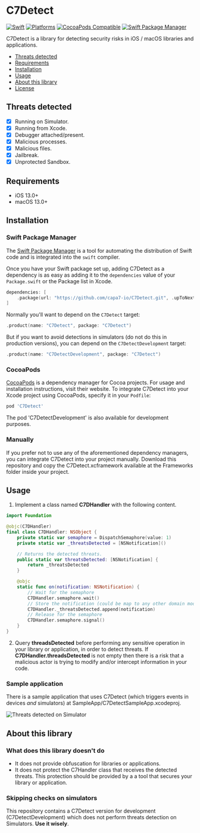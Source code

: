 # C7Detect

[![Swift](https://img.shields.io/badge/Swift-5.7_5.8_5.9_5.10-orange?style=flat-square)](https://img.shields.io/badge/Swift-5.7_5.8_5.9_5.10-Orange?style=flat-square)
[![Platforms](https://img.shields.io/badge/Platforms-macOS_iOS-Green?style=flat-square)](https://img.shields.io/badge/Platforms-macOS_iOS-Green?style=flat-square)
[![CocoaPods Compatible](https://img.shields.io/cocoapods/v/C7Detect.svg?style=flat-square)](https://img.shields.io/cocoapods/v/C7Detect.svg)
[![Swift Package Manager](https://img.shields.io/badge/Swift_Package_Manager-compatible-orange?style=flat-square)](https://img.shields.io/badge/Swift_Package_Manager-compatible-orange?style=flat-square)

C7Detect is a library for detecting security risks in iOS / macOS libraries and applications.

- [Threats detected](#threats-detected)
- [Requirements](#requirements)
- [Installation](#installation)
- [Usage](#usage)
- [About this library](#about-this-library)
- [License](LICENSE)

## Threats detected

- [x] Running on Simulator.
- [x] Running from Xcode.
- [x] Debugger attached/present.
- [x] Malicious processes.
- [x] Malicious files.
- [x] Jailbreak.
- [x] Unprotected Sandbox.

## Requirements

- iOS 13.0+
- macOS 13.0+

## Installation

### Swift Package Manager

The [Swift Package Manager](https://swift.org/package-manager/) is a tool for automating the distribution of Swift code and is integrated into the `swift` compiler.

Once you have your Swift package set up, adding C7Detect as a dependency is as easy as adding it to the `dependencies` value of your `Package.swift` or the Package list in Xcode.

```swift
dependencies: [
    .package(url: "https://github.com/capa7-io/C7Detect.git", .upToNextMajor(from: "1.0.0"))
]
```

Normally you'll want to depend on the `C7Detect` target:

```swift
.product(name: "C7Detect", package: "C7Detect")
```

But if you want to avoid detections in simulators (do not do this in production versions), you can depend on the `C7DetectDevelopment` target:

```swift
.product(name: "C7DetectDevelopment", package: "C7Detect")
```

### CocoaPods

[CocoaPods](https://cocoapods.org) is a dependency manager for Cocoa projects. For usage and installation instructions, visit their website. To integrate C7Detect into your Xcode project using CocoaPods, specify it in your `Podfile`:

```ruby
pod 'C7Detect'
```

The pod 'C7DetectDevelopment' is also available for development purposes.

### Manually

If you prefer not to use any of the aforementioned dependency managers, you can integrate C7Detect into your project manually. Download this repository and copy the C7Detect.xcframework available at the Frameworks folder inside your project.

## Usage

1. Implement a class named **C7DHandler** with the following content.

```swift
import Foundation

@objc(C7DHandler)
final class C7DHandler: NSObject {
    private static var semaphore = DispatchSemaphore(value: 1)
    private static var _threatsDetected = [NSNotification]()

    // Returns the detected threats.
    public static var threatsDetected: [NSNotification] {
        return _threatsDetected
    }

    @objc
    static func on(notification: NSNotification) {
        // Wait for the semaphore
        C7DHandler.semaphore.wait()
        // Store the notification (could be map to any other domain model)
        C7DHandler._threatsDetected.append(notification)
        // Release for the semaphore
        C7DHandler.semaphore.signal()
    }
}
```

2. Query **threadsDetected** before performing any sensitive operation in your library or application, in order to detect threats. If **C7DHandler.threadsDetected** is not empty then there is a risk that a malicious actor is trying to modify and/or intercept information in your code.

### Sample application

There is a sample application that uses C7Detect (which triggers events in devices _and_ simulators) at SampleApp/C7DetectSampleApp.xcodeproj.

![Threats detected on Simulator](https://capa7-io.github.io/C7Detect/images/simulator_screenshot_threats.png "Threats detected on Simulator")

## About this library

### What does this library doesn't do

- It does not provide obfuscation for libraries or applications.
- It does not protect the C7Handler class that receives the detected threats. This protection should be provided by a a tool that secures your library or application.

### Skipping checks on simulators

This repository contains a C7Detect version for development (C7DetectDevelopment) which does not perform threats detection on Simulators. **Use it wisely**.
